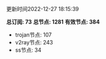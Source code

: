 更新时间2022-12-27 18:15:39

**总订阅: 73**
**总节点: 1281**
**有效节点: 384**
- trojan节点: 107
- v2ray节点: 243
- ss节点: 34
